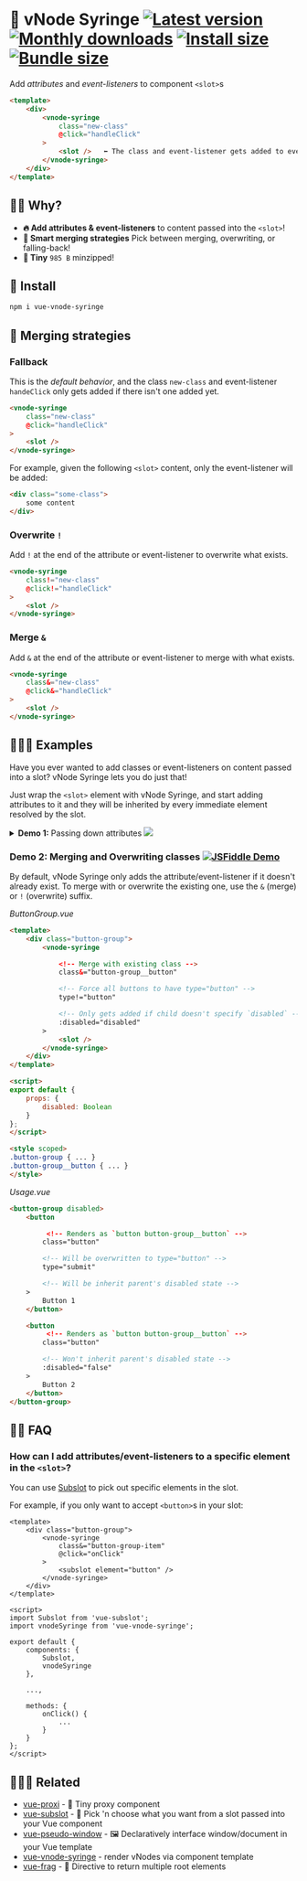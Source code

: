 # :syringe: vNode Syringe [![Latest version](https://badgen.net/npm/v/vue-vnode-syringe)](https://npm.im/vue-vnode-syringe) [![Monthly downloads](https://badgen.net/npm/dm/vue-vnode-syringe)](https://npm.im/vue-vnode-syringe) [![Install size](https://packagephobia.now.sh/badge?p=vue-vnode-syringe)](https://packagephobia.now.sh/result?p=vue-vnode-syringe) [![Bundle size](https://badgen.net/bundlephobia/minzip/vue-vnode-syringe)](https://bundlephobia.com/result?p=vue-vnode-syringe)

Add _attributes_ and _event-listeners_ to component `<slot>`s

```html
<template>
    <div>
        <vnode-syringe
            class="new-class"
            @click="handleClick"
        >
            <slot />   ⬅ The class and event-listener gets added to every element passed in
        </vnode-syringe>
    </div>
</template>
```

## 🙋‍♂️ Why?
- **🔥 Add attributes & event-listeners** to content passed into the `<slot>`!
- **🧠 Smart merging strategies** Pick between merging, overwriting, or falling-back!
- **🐥 Tiny** `985 B` minzipped!

## 🚀 Install
```sh
npm i vue-vnode-syringe
```

## 💠 Merging strategies

### Fallback
This is the _default behavior_, and the class `new-class` and event-listener `handeClick` only gets added if there isn't one added yet.

```html
<vnode-syringe
    class="new-class"
    @click="handleClick"
>
    <slot />
</vnode-syringe>
```

For example, given the following `<slot>` content, only the event-listener will be added:

```html
<div class="some-class">
	some content
</div>
```

### Overwrite `!`
Add `!` at the end of the attribute or event-listener to overwrite what exists.

```html
<vnode-syringe
    class!="new-class"
    @click!="handleClick"
>
    <slot />
</vnode-syringe>
```


### Merge `&`
Add `&` at the end of the attribute or event-listener to merge with what exists.

```html
<vnode-syringe
    class&="new-class"
    @click&="handleClick"
>
    <slot />
</vnode-syringe>
```

## 👨🏻‍🏫 Examples
Have you ever wanted to add classes or event-listeners on content passed into a slot? vNode Syringe lets you do just that!

Just wrap the `<slot>` element with vNode Syringe, and start adding attributes to it and they will be inherited by every immediate element resolved by the slot.

<details>
	<summary>
		<strong>Demo 1:</strong> Passing down attributes
		<a href="https://jsfiddle.net/hirokiosame/k4wyuq9o/"><img src="https://img.shields.io/badge/JSFiddle-Open%20Demo-blue/?logo=jsfiddle&logoColor=lightblue"></a>
	</summary>

In this demo, the `class="button-group__button"` attribute is passed down to all of its `<slot>` content.

_ButtonGroup.vue_
```html
<template>
    <div class="button-group">
        <vnode-syringe
            class="button-group__button"
        >
            <slot />
        </vnode-syringe>
    </div>
</template>

<style scoped>
.button-group { ... }
.button-group__button { ... }
</style>
```

_Usage.vue_
```html
<button-group>
    <button>Button 1</button> <!-- Will render with the `button-group__button` class -->
    <button>Button 2</button> <!-- Will render with the `button-group__button` class -->
    <button>Button 3</button> <!-- Will render with the `button-group__button` class -->
</button-group>
```

</details>

### Demo 2: Merging and Overwriting classes [![JSFiddle Demo](https://img.shields.io/badge/JSFiddle-Open%20Demo-blue/?logo=jsfiddle&logoColor=lightblue)](https://jsfiddle.net/hirokiosame/9qpygc8w/)
By default, vNode Syringe only adds the attribute/event-listener if it doesn't already exist. To merge with or overwrite the existing one, use the  `&` (merge) or `!` (overwrite) suffix.

_ButtonGroup.vue_
```html
<template>
    <div class="button-group">
        <vnode-syringe

            <!-- Merge with existing class -->
            class&="button-group__button"

            <!-- Force all buttons to have type="button" -->
            type!="button"

            <!-- Only gets added if child doesn't specify `disabled` -->
            :disabled="disabled"
        >
            <slot />
        </vnode-syringe>
    </div>
</template>

<script>
export default {
    props: {
        disabled: Boolean
    }
};
</script>

<style scoped>
.button-group { ... }
.button-group__button { ... }
</style>
```

_Usage.vue_
```html
<button-group disabled>
    <button

         <!-- Renders as `button button-group__button` -->
        class="button"

        <!-- Will be overwritten to type="button" -->
        type="submit"

        <!-- Will be inherit parent's disabled state -->
    >
        Button 1
    </button>

    <button
         <!-- Renders as `button button-group__button` -->
        class="button"

        <!-- Won't inherit parent's disabled state -->
        :disabled="false"
    >
        Button 2
    </button>
</button-group>
```

## 💁‍♀️ FAQ
### How can I add attributes/event-listeners to a specific element in the `<slot>`?

You can use [Subslot](https://github.com/privatenumber/vue-subslot) to pick out specific elements in the slot.

For example, if you only want to accept `<button>`s in your slot:

```vue
<template>
    <div class="button-group">
        <vnode-syringe
            class&="button-group-item"
            @click="onClick"
        >
            <subslot element="button" />
        </vnode-syringe>
    </div>
</template>

<script>
import Subslot from 'vue-subslot';
import vnodeSyringe from 'vue-vnode-syringe';

export default {
    components: {
        Subslot,
        vnodeSyringe
    },

    ...,

    methods: {
        onClick() {
            ...
        }
    }
};
</script>
```

## 👨‍👩‍👧 Related
- [vue-proxi](https://github.com/privatenumber/vue-proxi) - 💠 Tiny proxy component
- [vue-subslot](https://github.com/privatenumber/vue-subslot) - 💍 Pick 'n choose what you want from a slot passed into your Vue component
- [vue-pseudo-window](https://github.com/privatenumber/vue-pseudo-window) - 🖼 Declaratively interface window/document in your Vue template
- [vue-vnode-syringe](https://github.com/privatenumber/vue-v) - render vNodes via component template
- [vue-frag](https://github.com/privatenumber/vue-frag) - 🤲 Directive to return multiple root elements

